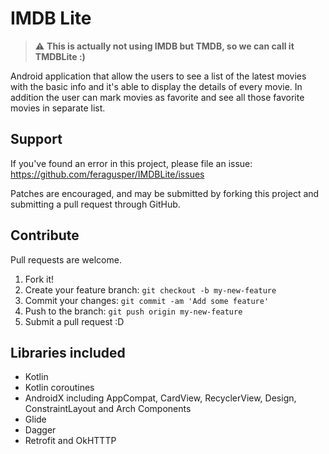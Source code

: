 # IMDB Lite

> :warning: **This is actually not using IMDB but TMDB, so we can call it TMDBLite :)**

Android application that allow the users to see a list of the latest movies with the basic info and it's able to
display the details of every movie. In addition the user can mark movies as favorite and see all those favorite movies in separate list.

Support
-----------------
If you've found an error in this project, please file an issue: https://github.com/feragusper/IMDBLite/issues

Patches are encouraged, and may be submitted by forking this project and submitting a pull request through GitHub.

Contribute
-----------------
Pull requests are welcome.

1. Fork it!
2. Create your feature branch: `git checkout -b my-new-feature`
3. Commit your changes: `git commit -am 'Add some feature'`
4. Push to the branch: `git push origin my-new-feature`
5. Submit a pull request :D 

Libraries included
-----------------
- Kotlin
- Kotlin coroutines
- AndroidX including AppCompat, CardView, RecyclerView, Design, ConstraintLayout and Arch Components
- Glide
- Dagger
- Retrofit and OkHTTTP
